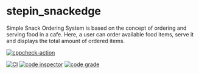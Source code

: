 # stepin_snackedge
Simple Snack Ordering System is based on the concept of ordering and serving food in a cafe. Here, a user can order available food items, serve it and displays the total amount of ordered items.

[![cppcheck-action](https://github.com/Gopijayadivya/stepin_snackedge/actions/workflows/cppcheck.yml/badge.svg)](https://github.com/Gopijayadivya/stepin_snackedge/actions/workflows/cppcheck.yml)

[![CI](https://github.com/Gopijayadivya/stepin_snackedge/actions/workflows/build1.yml/badge.svg)](https://github.com/Gopijayadivya/stepin_snackedge/actions/workflows/build1.yml)
[![code inspector](https://www.code-inspector.com/project/28198/score/svg)](https://frontend.code-inspector.com/public/project/28198/stepin_snackedge/dashboard)
[![code grade](https://www.code-inspector.com/project/28198/status/svg)](https://frontend.code-inspector.com/public/project/28198/stepin_snackedge/dashboard)
